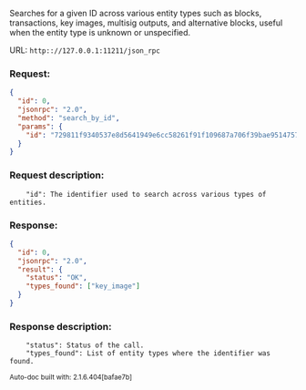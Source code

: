 Searches for a given ID across various entity types such as blocks, transactions, key images, multisig outputs, and alternative blocks, useful when the entity type is unknown or unspecified.

URL: ```http:://127.0.0.1:11211/json_rpc```
### Request: 
```json
{
  "id": 0,
  "jsonrpc": "2.0",
  "method": "search_by_id",
  "params": {
    "id": "729811f9340537e8d5641949e6cc58261f91f109687a706f39bae9514757e819"
  }
}
```
### Request description: 
```
    "id": The identifier used to search across various types of entities.

```
### Response: 
```json
{
  "id": 0,
  "jsonrpc": "2.0",
  "result": {
    "status": "OK",
    "types_found": ["key_image"]
  }
}
```
### Response description: 
```
    "status": Status of the call.
    "types_found": List of entity types where the identifier was found.

```
<sub>Auto-doc built with: 2.1.6.404[bafae7b]</sub>